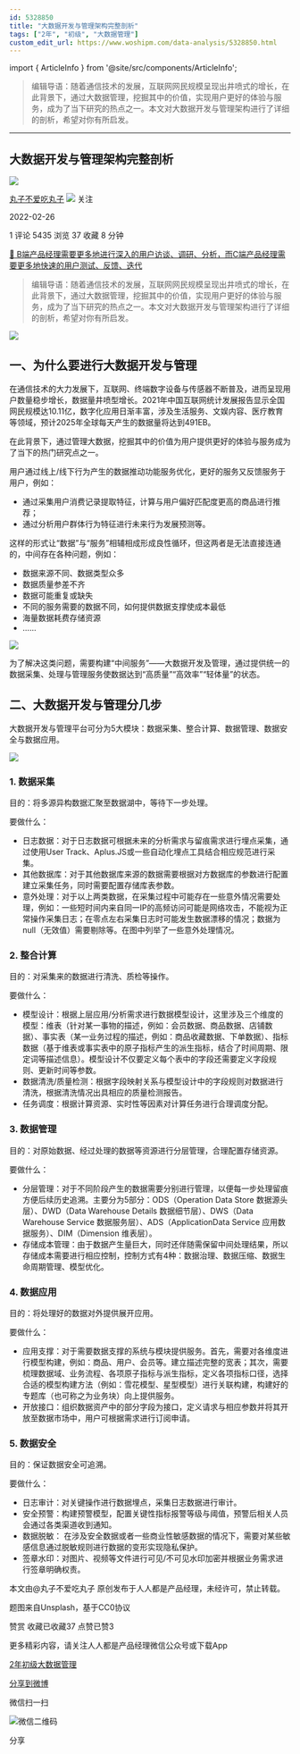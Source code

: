 ```yaml
---
id: 5328850
title: "大数据开发与管理架构完整剖析"
tags: ["2年", "初级", "大数据管理"]
custom_edit_url: https://www.woshipm.com/data-analysis/5328850.html
---
```

import { ArticleInfo } from '@site/src/components/ArticleInfo';

<ArticleInfo
    author="丸子不爱吃丸子"
    authorLink="https://www.woshipm.com/u/907754"
    published="2022-02-26"
    views={5435}
    comments={1}
    collects={37}
/>

> 编辑导语：随着通信技术的发展，互联网网民规模呈现出井喷式的增长，在此背景下，通过大数据管理，挖掘其中的价值，实现用户更好的体验与服务，成为了当下研究的热点之一。本文对大数据开发与管理架构进行了详细的剖析，希望对你有所启发。

---

## 大数据开发与管理架构完整剖析

[![](https://image.woshipm.com/wp-files/2022/02/4iMc2TwA5W1Zsy1yLQsx.jpeg!/both/72x72)](https://www.woshipm.com/u/907754)

[丸子不爱吃丸子](https://www.woshipm.com/u/907754) ![](https://static.woshipm.com/tag/1101_1@2x.png) 关注

2022-02-26

1 评论 5435 浏览 37 收藏 8 分钟

[🔗 B端产品经理需要更多地进行深入的用户访谈、调研、分析，而C端产品经理需要更多地快速的用户测试、反馈、迭代](https://ke.qidianla.com/courses/bcpm)

> 编辑导语：随着通信技术的发展，互联网网民规模呈现出井喷式的增长，在此背景下，通过大数据管理，挖掘其中的价值，实现用户更好的体验与服务，成为了当下研究的热点之一。本文对大数据开发与管理架构进行了详细的剖析，希望对你有所启发。

![](https://image.woshipm.com/wp-files/2022/02/1HhRlPx6wX6R29H7FuwS.jpg)

## 一、为什么要进行大数据开发与管理

在通信技术的大力发展下，互联网、终端数字设备与传感器不断普及，进而呈现用户数量稳步增长，数据量井喷型增长。2021年中国互联网统计发展报告显示全国网民规模达10.11亿，数字化应用日渐丰富，涉及生活服务、文娱内容、医疗教育等领域，预计2025年全球每天产生的数据量将达到491EB。

在此背景下，通过管理大数据，挖掘其中的价值为用户提供更好的体验与服务成为了当下的热门研究点之一。

用户通过线上/线下行为产生的数据推动功能服务优化，更好的服务又反馈服务于用户，例如：

*   通过采集用户消费记录提取特征，计算与用户偏好匹配度更高的商品进行推荐；
*   通过分析用户群体行为特征进行未来行为发展预测等。

这样的形式让“数据”与“服务”相辅相成形成良性循环，但这两者是无法直接连通的，中间存在各种问题，例如：

*   数据来源不同、数据类型众多
*   数据质量参差不齐
*   数据可能重复或缺失
*   不同的服务需要的数据不同，如何提供数据支撑使成本最低
*   海量数据耗费存储资源
*   ……

![](https://image.woshipm.com/wp-files/2022/02/6r1CNQr5mtrtf01Ui5vN.png)

为了解决这类问题，需要构建“中间服务”——大数据开发及管理，通过提供统一的数据采集、处理与管理服务使数据达到“高质量”“高效率”“轻体量”的状态。

## 二、大数据开发与管理分几步

大数据开发与管理平台可分为5大模块：数据采集、整合计算、数据管理、数据安全与数据应用。

![](https://image.woshipm.com/wp-files/2022/02/ANKnT7Cb9gZsGWKJNfnx.png)

### 1\. 数据采集

目的：将多源异构数据汇聚至数据湖中，等待下一步处理。

要做什么：

*   日志数据：对于日志数据可根据未来的分析需求与留痕需求进行埋点采集，通过使用User Track、Aplus.JS或一些自动化埋点工具结合相应规范进行采集。
*   其他数据库：对于其他数据库来源的数据需要根据对方数据库的参数进行配置建立采集任务，同时需要配置存储库表参数。
*   意外处理：对于以上两类数据，在采集过程中可能存在一些意外情况需要处理，例如：一些短时间内来自同一IP的高频访问可能是网络攻击，不能视为正常操作采集日志；在零点左右采集日志时可能发生数据漂移的情况；数据为null（无效值）需要剔除等。在图中列举了一些意外处理情况。

### 2\. 整合计算

目的：对采集来的数据进行清洗、质检等操作。

要做什么：

*   模型设计：根据上层应用/分析需求进行数据模型设计，这里涉及三个维度的模型：维表（针对某一事物的描述，例如：会员数据、商品数据、店铺数据）、事实表（某一业务过程的描述，例如：商品收藏数据、下单数据）、指标数据（基于维表或事实表中的原子指标产生的派生指标，结合了时间周期、限定词等描述信息）。模型设计不仅要定义每个表中的字段还需要定义字段规则、更新时间等参数。
*   数据清洗/质量检测：根据字段映射关系与模型设计中的字段规则对数据进行清洗，根据清洗情况出具相应的质量检测报告。
*   任务调度：根据计算资源、实时性等因素对计算任务进行合理调度分配。

### 3\. 数据管理

目的：对原始数据、经过处理的数据等资源进行分层管理，合理配置存储资源。

要做什么：

*   分层管理：对于不同阶段产生的数据需要分别进行管理，以便每一步处理留痕方便后续历史追溯。主要分为5部分：ODS（Operation Data Store 数据源头层）、DWD（Data Warehouse Details 数据细节层）、DWS（Data Warehouse Service 数据服务层）、ADS（ApplicationData Service 应用数据服务）、DIM（Dimension 维表层）。
*   存储成本管理：由于数据产生量巨大，同时还伴随需保留中间处理结果，所以存储成本需要进行相应控制，控制方式有4种：数据治理、数据压缩、数据生命周期管理、模型优化。

### 4\. 数据应用

目的：将处理好的数据对外提供展开应用。

要做什么：

*   应用支撑：对于需要数据支撑的系统与模块提供服务。首先，需要对各维度进行模型构建，例如：商品、用户、会员等。建立描述完整的宽表；其次，需要梳理数据域、业务流程、各项原子指标与派生指标，定义各项指标口径，选择合适的模型构建方法（例如：雪花模型、星型模型）进行关联构建，构建好的专题库（也可称之为业务块）向上提供服务。
*   开放接口：组织数据资产中的部分字段为接口，定义请求与相应参数并将其开放至数据市场中，用户可根据需求进行订阅申请。

### 5\. 数据安全

目的：保证数据安全可追溯。

要做什么：

*   日志审计：对关键操作进行数据埋点，采集日志数据进行审计。
*   安全预警：构建预警模型，配置关键性指标报警等级与阈值，预警后相关人员会通过各类渠道收到通知。
*   数据脱敏： 在涉及安全数据或者一些商业性敏感数据的情况下，需要对某些敏感信息通过脱敏规则进行数据的变形实现隐私保护。
*   签章水印：对图片、视频等文件进行可见/不可见水印加密并根据业务需求进行签章明确权责。

本文由@丸子不爱吃丸子 原创发布于人人都是产品经理，未经许可，禁止转载。

题图来自Unsplash，基于CC0协议

赞赏 收藏已收藏37 点赞已赞3

更多精彩内容，请关注人人都是产品经理微信公众号或下载App

[2年](https://www.woshipm.com/tag/2%e5%b9%b4)[初级](https://www.woshipm.com/tag/%e5%88%9d%e7%ba%a7)[大数据管理](https://www.woshipm.com/tag/%e5%a4%a7%e6%95%b0%e6%8d%ae%e7%ae%a1%e7%90%86)

[分享到微博](https://service.weibo.com/share/share.php?appkey=2775287854&title=大数据开发与管理架构完整剖析&url=https://www.woshipm.com/data-analysis/5328850.html&pic=https://image.woshipm.com/wp-files/2022/02/1HhRlPx6wX6R29H7FuwS.jpg)

微信扫一扫

![微信二维码](https://api.pwmqr.com/qrcode/create/?url=https://www.woshipm.com/data-analysis/5328850.html)

分享